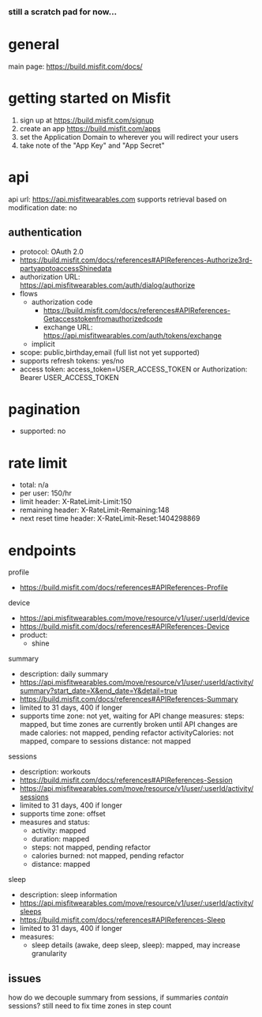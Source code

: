 ### still a scratch pad for now...

# general
main page: https://build.misfit.com/docs/

# getting started on Misfit

1. sign up at https://build.misfit.com/signup
1. create an app https://build.misfit.com/apps
  1. set the Application Domain to wherever you will redirect your users 
  1. take note of the "App Key" and "App Secret" 
 
# api
api url: https://api.misfitwearables.com
supports retrieval based on modification date: no 

## authentication

- protocol: OAuth 2.0
- https://build.misfit.com/docs/references#APIReferences-Authorize3rd-partyapptoaccessShinedata
- authorization URL: https://api.misfitwearables.com/auth/dialog/authorize
- flows 
  - authorization code
    - https://build.misfit.com/docs/references#APIReferences-Getaccesstokenfromauthorizedcode
    - exchange URL: https://api.misfitwearables.com/auth/tokens/exchange
  - implicit
- scope: public,birthday,email (full list not yet supported)
- supports refresh tokens: yes/no
- access token: access_token=USER_ACCESS_TOKEN or Authorization: Bearer USER_ACCESS_TOKEN

# pagination
- supported: no

# rate limit

- total: n/a
- per user: 150/hr
- limit header: X-RateLimit-Limit:150
- remaining header: X-RateLimit-Remaining:148
- next reset time header: X-RateLimit-Reset:1404298869

# endpoints

profile
- https://build.misfit.com/docs/references#APIReferences-Profile

device
- https://api.misfitwearables.com/move/resource/v1/user/:userId/device
- https://build.misfit.com/docs/references#APIReferences-Device
- product:
  -  shine


summary
- description: daily summary
- https://api.misfitwearables.com/move/resource/v1/user/:userId/activity/summary?start_date=X&end_date=Y&detail=true
- https://build.misfit.com/docs/references#APIReferences-Summary
- limited to 31 days, 400 if longer
- supports time zone: not yet, waiting for API change
measures:
    steps: mapped, but time zones are currently broken until API changes are made
    calories: not mapped, pending refactor
    activityCalories: not mapped, compare to sessions
    distance: not mapped

sessions
- description: workouts
- https://build.misfit.com/docs/references#APIReferences-Session
- https://api.misfitwearables.com/move/resource/v1/user/:userId/activity/sessions
- limited to 31 days, 400 if longer
- supports time zone: offset
- measures and status:
  -  activity: mapped
  -  duration: mapped
  -  steps:  not mapped, pending refactor
  -  calories burned: not mapped, pending refactor
  -  distance: mapped
  
  
    
sleep
- description: sleep information
- https://api.misfitwearables.com/move/resource/v1/user/:userId/activity/sleeps
- https://build.misfit.com/docs/references#APIReferences-Sleep
- limited to 31 days, 400 if longer
- measures:
  -  sleep details (awake, deep sleep, sleep): mapped, may increase granularity

## issues

how do we decouple summary from sessions, if summaries *contain* sessions?
still need to fix time zones in step count 